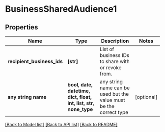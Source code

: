 # BusinessSharedAudience1


## Properties
Name | Type | Description | Notes
------------ | ------------- | ------------- | -------------
**recipient_business_ids** | **[str]** | List of business IDs to share with or revoke from. | 
**any string name** | **bool, date, datetime, dict, float, int, list, str, none_type** | any string name can be used but the value must be the correct type | [optional]

[[Back to Model list]](../README.md#documentation-for-models) [[Back to API list]](../README.md#documentation-for-api-endpoints) [[Back to README]](../README.md)


